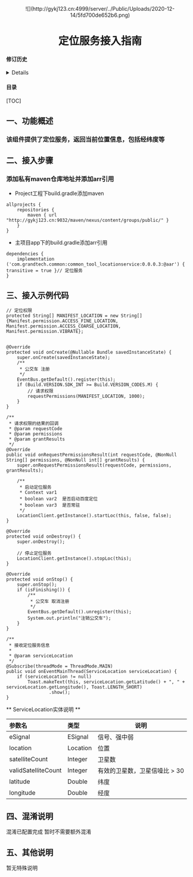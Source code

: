 
<center>
![](http://gykj123.cn:4999/server/../Public/Uploads/2020-12-14/5fd700de652b6.png)
</center>
<center><h1>定位服务接入指南</h1></center>


<h4>修订历史</h4>
<details>
<table>
<tr>
  <th style="background-color:#409EFF;color:#FFFFFF;">版本</th>
  <th style="background-color:#409EFF;color:#FFFFFF">修订时间</th>
  <th style="background-color:#409EFF;color:#FFFFFF">修订人员</th>
  <th style="background-color:#409EFF;color:#FFFFFF">修订内容</th>
</tr>
<tr>
  <td>0.0.0.1</td>
  <td>2021/03/17</td>
  <td>景艳辉</td>
  <td>新增定位服务</td>
</tr>
<tr>
  <td>0.0.0.2</td>
  <td>2021/08/03</td>
  <td>景艳辉</td>
  <td>内部混淆规则修改，防止模块之间包名冲突；<br/>异常处理，判断服务是否注册</td>
</tr>
<tr>
  <td>0.0.0.3</td>
  <td>2021/09/07</td>
  <td>景艳辉</td>
  <td>空指针异常处理</td>
</tr>
</table>
</details>


<h4>目录</h4>

[TOC]

## 一、功能概述
### 该组件提供了定位服务，返回当前位置信息，包括经纬度等

## 二、接入步骤
### 添加私有maven仓库地址并添加arr引用

-  Project工程下build.gradle添加maven
```
allprojects {
    repositories {
        maven { url "http://gykj123.cn:9032/maven/nexus/content/groups/public/" }
    }
}
```
-  主项目app下的build.gradle添加arr引用
```
dependencies {
    implementation ('com.grandtech.common:common_tool_locationservice:0.0.0.3:@aar') { transitive = true }// 定位服务
}
```

## 三、接入示例代码
```
// 定位权限
protected String[] MANIFEST_LOCATION = new String[]{Manifest.permission.ACCESS_FINE_LOCATION, Manifest.permission.ACCESS_COARSE_LOCATION, Manifest.permission.VIBRATE};


@Override
protected void onCreate(@Nullable Bundle savedInstanceState) {
    super.onCreate(savedInstanceState);
    /**
     * 公交车 注册
     */
    EventBus.getDefault().register(this);
    if (Build.VERSION.SDK_INT >= Build.VERSION_CODES.M) {
        // 请求权限
        requestPermissions(MANIFEST_LOCATION, 1000);
    }
}

/**
 * 请求权限的结果的回调
 * @param requestCode
 * @param permissions
 * @param grantResults
 */
@Override
public void onRequestPermissionsResult(int requestCode, @NonNull String[] permissions, @NonNull int[] grantResults) {
    super.onRequestPermissionsResult(requestCode, permissions, grantResults);

    /**
     * 启动定位服务
     * Context var1
     * boolean var2  是否启动百度定位
     * boolean var3  是否常驻
     */
    LocationClient.getInstance().startLoc(this, false, false);
}

@Override
protected void onDestroy() {
    super.onDestroy();

    // 停止定位服务
    LocationClient.getInstance().stopLoc(this);
}

@Override
protected void onStop() {
    super.onStop();
    if (isFinishing()) {
        /**
         * 公交车 取消注册
         */
        EventBus.getDefault().unregister(this);
        System.out.println("注销公交车");
    }
}
```
```
/**
 * 接收定位服务信息
 *
 * @param serviceLocation
 */
@Subscribe(threadMode = ThreadMode.MAIN)
public void onEventMainThread(ServiceLocation serviceLocation) {
    if (serviceLocation != null)
        Toast.makeText(this, serviceLocation.getLatitude() + ", " + serviceLocation.getLongitude(), Toast.LENGTH_SHORT)
                .show();
}
```
** ServiceLocation实体说明 **

|参数名                 |类型      |说明|
|:----                  |:-----    |-----   |
|eSignal                |ESignal   |信号、强中弱 |
|location               |Location  |位置 |
|satelliteCount         |Integer   |卫星数 |
|validSatelliteCount    |Integer   |有效的卫星数，卫星信噪比 > 30 |
|latitude               |Double    |纬度 |
|longitude              |Double    |经度 |

## 四、混淆说明
混淆已配置完成 暂时不需要额外混淆

## 五、其他说明
暂无特殊说明